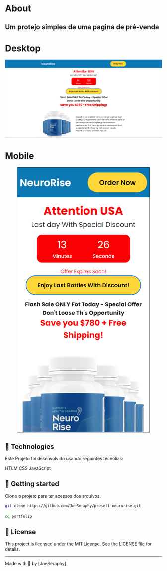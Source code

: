 # About

<h2> Um protejo simples de uma pagina de pré-venda</h2>

# Desktop

<p align="center">
    
  <img alt="Cover" src=".github/desktop.png">
</p>

# Mobile

<p align="center">
  <img alt="Cover" src=".github/mobile.png">
</p>

## 🧪 Technologies

Este Projeto foi desenvolvido usando seguintes tecnolias:

HTLM
CSS
JavaScript

## 🚀 Getting started

Clone o projeto pare ter acessos dos arquivos.

```bash
git clone https://github.com/JoeSeraphy/presell-neurorise.git

cd portfolio
```

## 📝 License

This project is licensed under the MIT License. See the [LICENSE](LICENSE) file for details.

---

Made with 💜 by [JoeSeraphy]
